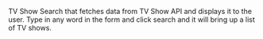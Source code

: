 TV Show Search that fetches data from TV Show API and displays it to the user.
Type in any word in the form and click search and it will bring up a list of TV shows. 
